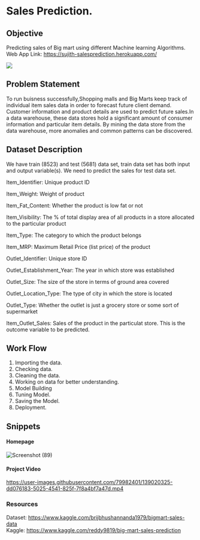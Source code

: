 # Sales Prediction.

## Objective  
Predicting sales of Big mart using different Machine learning Algorithms.  
Web App Link: https://sujith-salesprediction.herokuapp.com/


![](https://www.thebalancesmb.com/thmb/k2ODaf0FmliyAMQF74_faNmPnsQ=/2119x1192/smart/filters:no_upscale()/supermarket-714318f7078a43769cf37a1c24930629.jpg)  

## Problem Statement  
To run buisness successfully,Shopping malls and Big Marts keep track of individual item sales data in order to forecast future client demand. Customer information and product details are used to predict future sales.In a data warehouse, these data stores hold a significant amount of consumer information and particular item details. By mining the data store from the data warehouse, more
anomalies and common patterns can be discovered.


## Dataset Description
We have train (8523) and test (5681) data set, train data set has both input and output variable(s). We need to predict the sales for test data set.

Item_Identifier: Unique product ID

Item_Weight: Weight of product

Item_Fat_Content: Whether the product is low fat or not

Item_Visibility: The % of total display area of all products in a store allocated to the particular product

Item_Type: The category to which the product belongs

Item_MRP: Maximum Retail Price (list price) of the product

Outlet_Identifier: Unique store ID

Outlet_Establishment_Year: The year in which store was established

Outlet_Size: The size of the store in terms of ground area covered

Outlet_Location_Type: The type of city in which the store is located

Outlet_Type: Whether the outlet is just a grocery store or some sort of supermarket

Item_Outlet_Sales: Sales of the product in the particulat store. This is the outcome variable to be predicted.  

## Work Flow  
1) Importing the data.  
2) Checking data.  
3) Cleaning the data.  
4) Working on data for better understanding.  
5) Model Building  
6) Tuning Model.  
7) Saving the Model.    
8) Deployment.  

## Snippets  
#### Homepage  
![Screenshot (89)](https://user-images.githubusercontent.com/79982401/139019723-e87d5768-bd4f-4945-9e55-d11885115dd6.png)  

#### Project Video  
https://user-images.githubusercontent.com/79982401/139020325-dd076183-5025-4541-825f-7f8a4bf7a47d.mp4



### Resources  
Dataset: https://www.kaggle.com/brijbhushannanda1979/bigmart-sales-data  
Kaggle:  https://www.kaggle.com/reddy9819/big-mart-sales-prediction
